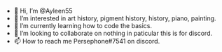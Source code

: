 - 👋 Hi, I’m @Ayleen55
- 👀 I’m interested in art history, pigment history, history, piano, painting. 
- 🌱 I’m currently learning how to code the basics. 
- 💞️ I’m looking to collaborate on nothing in paticular this is for discord. 
- 📫 How to reach me Persephone#7541 on discord. 

<!---
Ayleen55/Ayleen55 is a ✨ special ✨ repository because its `README.md` (this file) appears on your GitHub profile.
You can click the Preview link to take a look at your changes.
--->
